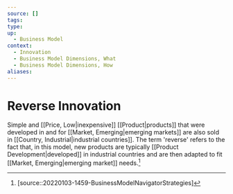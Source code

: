 ```yaml
---
source: []
tags: 
type:
up:
  - Business Model
context:
  - Innovation
  - Business Model Dimensions, What
  - Business Model Dimensions, How
aliases:
---
```


# Reverse Innovation

Simple and [[Price, Low|inexpensive]] [[Product|products]] that were developed in and for [[Market, Emerging|emerging markets]] are also sold in [[Country, Industrial|industrial countries]]. The term 'reverse' refers to the fact that, in this model, new products are typically [[Product Development|developed]] in industrial countries and are then adapted to fit [[Market, Emerging|emerging market]] needs.[^1]

[^1]: [source::20220103-1459-BusinessModelNavigatorStrategies]
